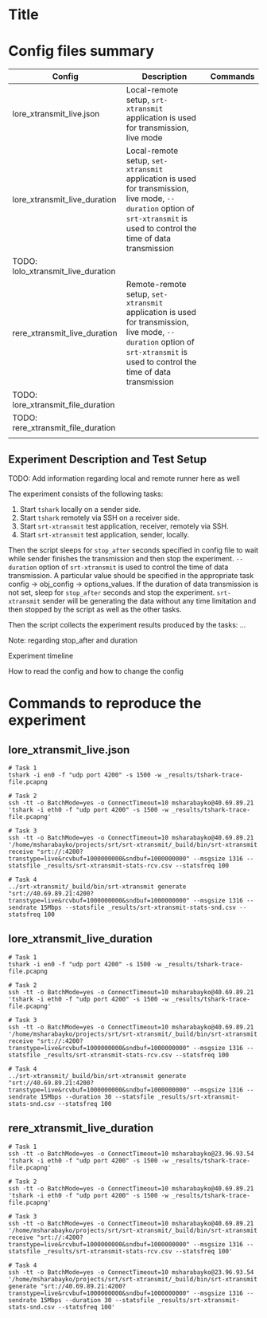 # Title

# Config files summary


| Config                             | Description                                                  | Commands |
| ---------------------------------- | ------------------------------------------------------------ | -------- |
| lore_xtransmit_live.json           | Local-remote setup, `srt-xtransmit` application is used for transmission, live mode |          |
| lore_xtransmit_live_duration       | Local-remote setup, `set-xtransmit` application is used for transmission, live mode, `--duration` option of `srt-xtransmit` is used to control the time of data transmission |          |
| TODO: lolo_xtransmit_live_duration |                                                              |          |
| rere_xtransmit_live_duration       | Remote-remote setup, `set-xtransmit` application is used for transmission, live mode, `--duration` option of `srt-xtransmit` is used to control the time of data transmission |          |
| TODO: lore_xtransmit_file_duration |                                                              |          |
| TODO: rere_xtransmit_file_duration |                                                              |          |
|                                    |                                                              |          |

## Experiment Description and Test Setup

TODO: Add information regarding local and remote runner here as well

The experiment consists of the following tasks:
1. Start `tshark` locally on a sender side.
2. Start `tshark` remotely via SSH on a receiver side.
3. Start `srt-xtransmit` test application, receiver, remotely via SSH.
4. Start `srt-xtransmit` test application, sender, locally.

Then the script sleeps for `stop_after` seconds specified in config file to wait while sender finishes the transmission and then stop the experiment. `--duration` option of `srt-xtransmit` is used to control the time of data transmission. A particular value should be specified in the appropriate task config -> obj_config -> options_values. If the duration of data transmission is not set, sleep for `stop_after` seconds and stop the experiment. `srt-xtransmit` sender will be generating the data without any time limitation and then stopped by the script as well as the other tasks.

Then the script collects the experiment results produced by the tasks: ...

Note: regarding stop_after and duration

Experiment timeline

How to read the config and how to change the config


# Commands to reproduce the experiment

## lore_xtransmit_live.json

```
# Task 1
tshark -i en0 -f "udp port 4200" -s 1500 -w _results/tshark-trace-file.pcapng

# Task 2
ssh -tt -o BatchMode=yes -o ConnectTimeout=10 msharabayko@40.69.89.21 'tshark -i eth0 -f "udp port 4200" -s 1500 -w _results/tshark-trace-file.pcapng'

# Task 3
ssh -tt -o BatchMode=yes -o ConnectTimeout=10 msharabayko@40.69.89.21 '/home/msharabayko/projects/srt/srt-xtransmit/_build/bin/srt-xtransmit receive "srt://:4200?transtype=live&rcvbuf=1000000000&sndbuf=1000000000" --msgsize 1316 --statsfile _results/srt-xtransmit-stats-rcv.csv --statsfreq 100

# Task 4
../srt-xtransmit/_build/bin/srt-xtransmit generate "srt://40.69.89.21:4200?transtype=live&rcvbuf=1000000000&sndbuf=1000000000" --msgsize 1316 --sendrate 15Mbps --statsfile _results/srt-xtransmit-stats-snd.csv --statsfreq 100
```

## lore_xtransmit_live_duration

```
# Task 1
tshark -i en0 -f "udp port 4200" -s 1500 -w _results/tshark-trace-file.pcapng

# Task 2
ssh -tt -o BatchMode=yes -o ConnectTimeout=10 msharabayko@40.69.89.21 'tshark -i eth0 -f "udp port 4200" -s 1500 -w _results/tshark-trace-file.pcapng'

# Task 3
ssh -tt -o BatchMode=yes -o ConnectTimeout=10 msharabayko@40.69.89.21 '/home/msharabayko/projects/srt/srt-xtransmit/_build/bin/srt-xtransmit receive "srt://:4200?transtype=live&rcvbuf=1000000000&sndbuf=1000000000" --msgsize 1316 --statsfile _results/srt-xtransmit-stats-rcv.csv --statsfreq 100

# Task 4
../srt-xtransmit/_build/bin/srt-xtransmit generate "srt://40.69.89.21:4200?transtype=live&rcvbuf=1000000000&sndbuf=1000000000" --msgsize 1316 --sendrate 15Mbps --duration 30 --statsfile _results/srt-xtransmit-stats-snd.csv --statsfreq 100
```

## rere_xtransmit_live_duration

```
# Task 1
ssh -tt -o BatchMode=yes -o ConnectTimeout=10 msharabayko@23.96.93.54 'tshark -i eth0 -f "udp port 4200" -s 1500 -w _results/tshark-trace-file.pcapng'

# Task 2
ssh -tt -o BatchMode=yes -o ConnectTimeout=10 msharabayko@40.69.89.21 'tshark -i eth0 -f "udp port 4200" -s 1500 -w _results/tshark-trace-file.pcapng'

# Task 3
ssh -tt -o BatchMode=yes -o ConnectTimeout=10 msharabayko@40.69.89.21 '/home/msharabayko/projects/srt/srt-xtransmit/_build/bin/srt-xtransmit receive "srt://:4200?transtype=live&rcvbuf=1000000000&sndbuf=1000000000" --msgsize 1316 --statsfile _results/srt-xtransmit-stats-rcv.csv --statsfreq 100'

# Task 4
ssh -tt -o BatchMode=yes -o ConnectTimeout=10 msharabayko@23.96.93.54 '/home/msharabayko/projects/srt/srt-xtransmit/_build/bin/srt-xtransmit generate "srt://40.69.89.21:4200?transtype=live&rcvbuf=1000000000&sndbuf=1000000000" --msgsize 1316 --sendrate 15Mbps --duration 30 --statsfile _results/srt-xtransmit-stats-snd.csv --statsfreq 100'
```